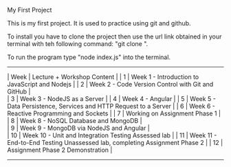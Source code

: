 My First Project

This is my first project. It is used to practice using git and github.

To install you have to clone the project then use the url link obtained in your terminal with teh following command: "git clone <link>".

To run the program type "node index.js" into the terminal.

________________________________________________________________________________________
|  Week	|  Lecture + Workshop Content	                                                 |
|  1    |  Week 1 - Introduction to JavaScript and Nodejs	                             |
|  2    |  Week 2 - Code Version Control with Git and GitHub                           |	
|  3    |  Week 3 - NodeJS as a Server	                                               |
|  4    |  Week 4 - Angular	                                                           |
|  5    |  Week 5 - Data Persistence, Services and HTTP Request to a Server	           |
|  6    |  Week 6 - Reactive Programming and Sockets	                                 |
|  7    |  Working on Assignment Phase 1	                                             |
|  8    |  Week 8 - NoSQL Database and MongoDB                                         |	
|  9	  |  Week 9 - MongoDB via NodeJS and Angular                                     |	
|  10	  |  Week 10 - Unit and Integration Testing	Assessed lab                         |
|  11	  |  Week 11 - End-to-End Testing	Unassessed lab, completing Assignment Phase 2  |
|  12	  |  Assignment Phase 2 Demonstration                                            |
________________________________________________________________________________________
